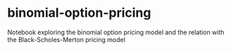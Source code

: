 # binomial-option-pricing
Notebook exploring the binomial option pricing model and the relation with the Black-Scholes-Merton pricing model
